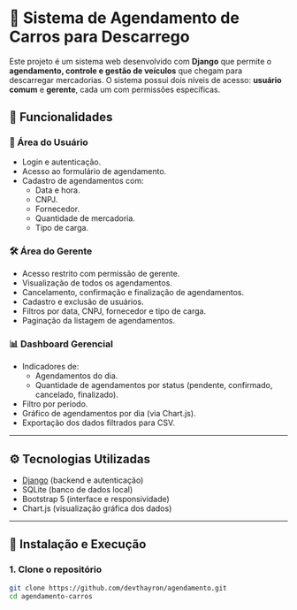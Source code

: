 # 🚛 Sistema de Agendamento de Carros para Descarrego

Este projeto é um sistema web desenvolvido com **Django** que permite o **agendamento, controle e gestão de veículos** que chegam para descarregar mercadorias. O sistema possui dois níveis de acesso: **usuário comum** e **gerente**, cada um com permissões específicas.

## 🔧 Funcionalidades

### 👤 Área do Usuário
- Login e autenticação.
- Acesso ao formulário de agendamento.
- Cadastro de agendamentos com:
  - Data e hora.
  - CNPJ.
  - Fornecedor.
  - Quantidade de mercadoria.
  - Tipo de carga.

### 🛠 Área do Gerente
- Acesso restrito com permissão de gerente.
- Visualização de todos os agendamentos.
- Cancelamento, confirmação e finalização de agendamentos.
- Cadastro e exclusão de usuários.
- Filtros por data, CNPJ, fornecedor e tipo de carga.
- Paginação da listagem de agendamentos.

### 📊 Dashboard Gerencial
- Indicadores de:
  - Agendamentos do dia.
  - Quantidade de agendamentos por status (pendente, confirmado, cancelado, finalizado).
- Filtro por período.
- Gráfico de agendamentos por dia (via Chart.js).
- Exportação dos dados filtrados para CSV.

---

## ⚙️ Tecnologias Utilizadas

- [Django](https://www.djangoproject.com/) (backend e autenticação)
- SQLite (banco de dados local)
- Bootstrap 5 (interface e responsividade)
- Chart.js (visualização gráfica dos dados)

---

## 🚀 Instalação e Execução

### 1. Clone o repositório
```bash
git clone https://github.com/devthayron/agendamento.git
cd agendamento-carros
